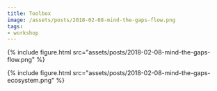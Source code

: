 ```yaml
---
title: Toolbox
image: /assets/posts/2018-02-08-mind-the-gaps-flow.png
tags:
- workshop
---
```



{% include figure.html src="assets/posts/2018-02-08-mind-the-gaps-flow.png" %}

{% include figure.html src="assets/posts/2018-02-08-mind-the-gaps-ecosystem.png" %}
